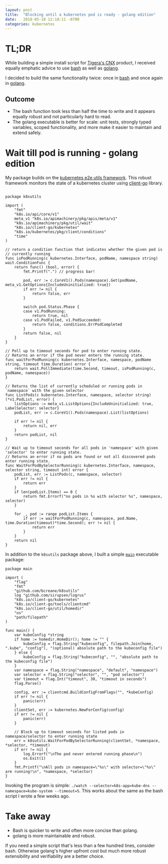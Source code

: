 ```yaml
---
layout: post
title:  "Blocking until a kubernetes pod is ready - golang edition"
date:   2018-05-10 12:18:11 -0700
categories: kubernetes
---
```


# TL;DR

While building a simple install script for [Tigera's CNX](https://www.tigera.io/cnx/)
product, I received equally emphatic advice to use [bash](https://www.gnu.org/software/bash/)
as well as [golang](https://golang.org/).

I decided to build the same functionality twice: once in
[bash](https://bcreane.github.io/kubernetes/2018/04/07/bash-k8s-pod-ready.html)
and once again in [golang](https://github.com/bcreane/k8sutils/blob/master/utils.go).

## Outcome

* The bash function took less than half the time to write and it appears equally robust and not particularly hard to read.
* The golang executable is better for scale: unit tests, strongly typed variables, scoped functionality, and more make
  it easier to maintain and extend safely. 

# Wait till pod is running - golang edition

My package builds on the [kubernetes e2e utils framework](https://github.com/kubernetes/kubernetes/blob/master/test/e2e/framework/util.go).
This robust framework monitors the state of a kubernetes cluster using
[client-go](https://github.com/kubernetes/client-go) library.

```golang

package k8sutils

import (
	"fmt"
	"k8s.io/api/core/v1"
	meta_v1 "k8s.io/apimachinery/pkg/apis/meta/v1"
	"k8s.io/apimachinery/pkg/util/wait"
	"k8s.io/client-go/kubernetes"
	"k8s.io/kubernetes/pkg/client/conditions"
	"time"
)

// return a condition function that indicates whether the given pod is
// currently running
func isPodRunning(c kubernetes.Interface, podName, namespace string) wait.ConditionFunc {
	return func() (bool, error) {
		fmt.Printf(".") // progress bar!

		pod, err := c.CoreV1().Pods(namespace).Get(podName, meta_v1.GetOptions{IncludeUninitialized: true})
		if err != nil {
			return false, err
		}

		switch pod.Status.Phase {
		case v1.PodRunning:
			return true, nil
		case v1.PodFailed, v1.PodSucceeded:
			return false, conditions.ErrPodCompleted
		}
		return false, nil
	}
}

// Poll up to timeout seconds for pod to enter running state.
// Returns an error if the pod never enters the running state.
func waitForPodRunning(c kubernetes.Interface, namespace, podName string, timeout time.Duration) error {
	return wait.PollImmediate(time.Second, timeout, isPodRunning(c, podName, namespace))
}

// Returns the list of currently scheduled or running pods in `namespace` with the given selector
func ListPods(c kubernetes.Interface, namespace, selector string) (*v1.PodList, error) {
	listOptions := meta_v1.ListOptions{IncludeUninitialized: true, LabelSelector: selector}
	podList, err := c.CoreV1().Pods(namespace).List(listOptions)

	if err != nil {
		return nil, err
	}
	return podList, nil
}

// Wait up to timeout seconds for all pods in 'namespace' with given 'selector' to enter running state.
// Returns an error if no pods are found or not all discovered pods enter running state.
func WaitForPodBySelectorRunning(c kubernetes.Interface, namespace, selector string, timeout int) error {
	podList, err := ListPods(c, namespace, selector)
	if err != nil {
		return err
	}
	if len(podList.Items) == 0 {
		return fmt.Errorf("no pods in %s with selector %s", namespace, selector)
	}

	for _, pod := range podList.Items {
		if err := waitForPodRunning(c, namespace, pod.Name, time.Duration(timeout)*time.Second); err != nil {
			return err
		}
	}
	return nil
}
```

In addition to the `k8sutils` package above, I built a simple [`main`](https://github.com/bcreane/k8sutils/blob/master/watch/watch.go)
executable package:

```golang
package main

import (
	"flag"
	"fmt"
	"github.com/bcreane/k8sutils"
	log "github.com/sirupsen/logrus"
	"k8s.io/client-go/kubernetes"
	"k8s.io/client-go/tools/clientcmd"
	"k8s.io/client-go/util/homedir"
	"os"
	"path/filepath"
)

func main() {
	var kubeConfig *string
	if home := homedir.HomeDir(); home != "" {
		kubeConfig = flag.String("kubeconfig", filepath.Join(home, ".kube", "config"), "(optional) absolute path to the kubeconfig file")
	} else {
		kubeConfig = flag.String("kubeconfig", "", "absolute path to the kubeconfig file")
	}
	var namespace = flag.String("namespace", "default", "namespace")
	var selector = flag.String("selector", "", "pod selector")
	var timeout = flag.Int("timeout", 30, "timeout in seconds")
	flag.Parse()

	config, err := clientcmd.BuildConfigFromFlags("", *kubeConfig)
	if err != nil {
		panic(err)
	}
	clientSet, err := kubernetes.NewForConfig(config)
	if err != nil {
		panic(err)
	}

	// Block up to timeout seconds for listed pods in namespace/selector to enter running state
	err = k8sutils.WaitForPodBySelectorRunning(clientSet, *namespace, *selector, *timeout)
	if err != nil {
		log.Errorf("\nThe pod never entered running phase\n")
		os.Exit(1)
	}
	fmt.Printf("\nAll pods in namespace=\"%s\" with selector=\"%s\" are running!\n", *namespace, *selector)
}
```

Invoking the program is simple: `./watch --selector=k8s-app=kube-dns --namespace=kube-system --timeout=5`. 
This works about the same as the bash script I wrote a few weeks ago.

# Take away

* Bash is quicker to write and often more concise than golang.
* golang is more maintainable and robust.

If you need a simple script that's less than a few hundred lines, consider bash.
Otherwise golang's higher upfront cost but much more robust extensibility and
verifiability are a better choice.
